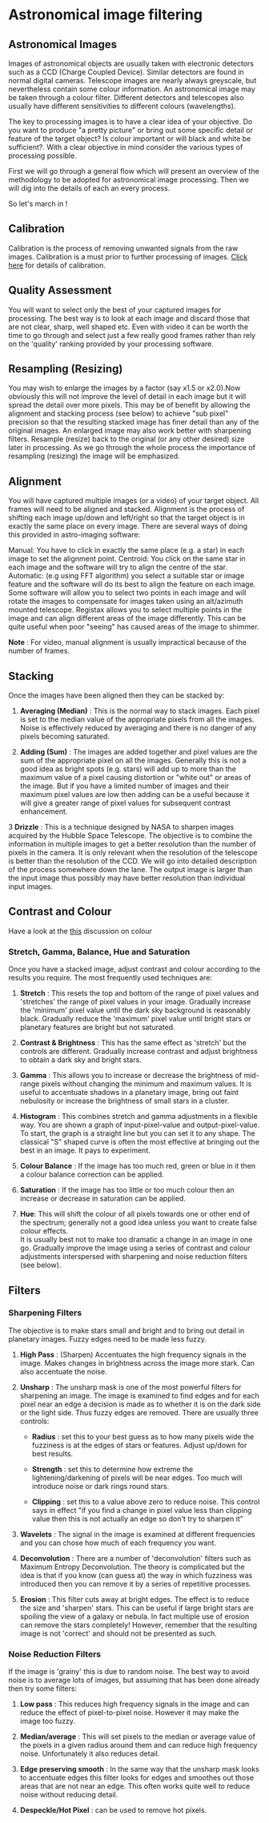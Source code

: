# Astronomical image filtering
 
## Astronomical Images
 
Images of astronomical objects are usually taken with electronic detectors such as a CCD (Charge Coupled Device). Similar detectors are found in normal digital cameras. Telescope images are nearly always greyscale, but nevertheless contain some colour information. An astronomical image may be taken through a colour filter. Different detectors and telescopes also usually have different sensitivities to different colours (wavelengths).

The key to processing images is to have a clear idea of your objective. Do you want to produce "a pretty picture" or bring out some specific detail or feature of the target object? Is colour important or will black and white be sufficient?. With a clear objective in mind consider the various types of processing possible.

First we will go through a general flow which will present an overview of the methodology to be adopted for astronomical image processing. Then we will dig into the details of each an every process. 

So let's march in !

## Calibration

Calibration is the process of removing unwanted signals from the raw images. Calibration is a must prior to further processing of images.
[Click here]() for details of calibration.  

## Quality Assessment

You will want to select only the best of your captured images for processing. The best way is to look at each image and discard those that are not clear, sharp, well shaped etc. Even with video it can be worth the time to go through and select just a few really good frames rather than rely on the 'quality' ranking provided by your processing software. 


## Resampling (Resizing)

You may wish to enlarge the images by a factor (say x1.5 or x2.0).Now obviously this will not improve the level of detail in each image but it will spread the detail over more pixels. This may be of benefit by allowing the alignment and stacking process (see below) to achieve "sub pixel" precision so that the resulting stacked image has finer detail than any of the original images. An enlarged image may also work better with sharpening filters. Resample (resize) back to the original (or any other desired) size later in processing. As we go through the whole process the importance of resampling (resizing) the image will be emphasized. 

## Alignment

You will have captured multiple images (or a video) of your target object. All frames will need to be aligned and stacked. Alignment is the process of shifting each image up/down and left/right so that the target object is in exactly the same place on every image. There are several ways of doing this provided in astro-imaging software:

Manual: You have to click in exactly the same place (e.g. a star) in each image to set the alignment point.
Centroid: You click on the same star in each image and the software will try to align the centre of the star.
Automatic: (e.g using FFT algorithm) you select a suitable star or image feature and the software will do its best to align the feature on each image.
Some software will allow you to select two points in each image and will rotate the images to compensate for images taken using an alt/azimuth mounted telescope. Registax allows you to select multiple points in the image and can align different areas of the image differently. This can be quite useful when poor "seeing" has caused areas of the image to shimmer.

**Note** : For video, manual alignment is usually impractical because of the number of frames. 


## Stacking

Once the images have been aligned then they can be stacked by:

1. **Averaging (Median)** : This is the normal way to stack images. Each pixel is set to the median value of the appropriate pixels from all the images. Noise is effectively reduced by averaging and there is no danger of any pixels becoming saturated.
 
2. **Adding (Sum)** : The images are added together and pixel values are the sum of the appropriate pixel on all the images. Generally this is not a good idea as bright spots (e.g. stars) will add up to more than the maximum value of a pixel causing distortion or "white out" or areas of the image. But if you have a limited number of images and their maximum pixel values are low then adding can be a useful because it will give a greater range of pixel values for subsequent contrast enhancement.
 
3 **Drizzle** : This is a technique designed by NASA to sharpen images acquired by the Hubble Space Telescope. The objective is to combine the information in multiple images to get a better resolution than the number of pixels in the camera. It is only relevant when the resolution of the telescope is better than the resolution of the CCD. We will go into detailed description of the process somewhere down the lane. The output image is larger than the input image thus possibly may have better resolution than individual input images.     

## Contrast and Colour

Have a look at the [this]() discussion on colour

### Stretch, Gamma, Balance, Hue and Saturation

Once you have a stacked image, adjust contrast and colour according to the results you require. The most frequently used techniques are:

1. **Stretch** : This resets the top and bottom of the range of pixel values and 'stretches' the range of pixel values in your image. Gradually increase the 'minimum' pixel value until the dark sky background is reasonably black. Gradually reduce the 'maximum' pixel value until bright stars or planetary features are bright but not saturated.

2. **Contrast & Brightness** : This has the same effect as 'stretch' but the controls are different. Gradually increase contrast and adjust brightness to obtain a dark sky and bright stars.

3. **Gamma** : This allows you to increase or decrease the brightness of mid-range pixels without changing the minimum and maximum values. It is useful to accentuate shadows in a planetary image, bring out faint nebulosity or increase the brightness of small stars in a cluster.

4. **Histogram** : This combines stretch and gamma adjustments in a flexible way. You are shown a graph of input-pixel-value and output-pixel-value. To start, the graph is a straight line but you can set it to any shape. The classical "S" shaped curve is often the most effective at bringing out the best in an image. It pays to experiment.

5. **Colour Balance** : If the image has too much red, green or blue in it then a colour balance correction can be applied.

6. **Saturation** : If the image has too little or too much colour then an increase or decrease in saturation can be applied.

7. **Hue**: This will shift the colour of all pixels towards one or other end of the spectrum; generally not a good idea unless you want to create false colour effects.   
It is usually best not to make too dramatic a change in an image in one go. Gradually improve the image using a series of contrast and colour adjustments interspersed with sharpening and noise reduction filters (see below).



## Filters

### Sharpening Filters

The objective is to make stars small and bright and to bring out detail in planetary images. Fuzzy edges need to be made less fuzzy.

1. **High Pass** : (Sharpen) Accentuates the high frequency signals in the image. Makes changes in brightness across the image more stark. Can also accentuate the noise.

2. **Unsharp** : The unsharp mask is one of the most powerful filters for sharpening an image. The image is examined to find edges and for each pixel near an edge a decision is made as to whether it is on the dark side or the light side. Thus fuzzy edges are removed. There are usually three controls:

	-  **Radius** : set this to your best guess as to how many pixels wide the fuzziness is at the edges of stars or features. Adjust up/down for best results.

	- **Strength** : set this to determine how extreme the lightening/darkening of pixels will be near edges. Too much will introduce noise or dark rings round stars.

	- **Clipping** : set this to a value above zero to reduce noise. This control says in effect "if you find a change in pixel value less than clipping value then this is not actually an edge so don't try to sharpen it" 

3. **Wavelets** : The signal in the image is examined at different frequencies and you can chose how much of each frequency you want.

4. **Deconvolution** : There are a number of 'deconvolution' filters such as Maximum Entropy Deconvolution. The theory is complicated but the idea is that if you know (can guess at) the way in which fuzziness was introduced then you can remove it by a series of repetitive processes. 

5. **Erosion** : This filter cuts away at bright edges. The effect is to reduce the size and 'sharpen' stars. This can be useful if large bright stars are spoiling the view of a galaxy or nebula. In fact multiple use of erosion can remove the stars completely! However, remember that the resulting image is not 'correct' and should not be presented as such.

### Noise Reduction Filters

If the image is 'grainy' this is due to random noise. The best way to avoid noise is to average lots of images, but assuming that has been done already then try some filters:

1. **Low pass** : This reduces high frequency signals in the image and can reduce the effect of pixel-to-pixel noise. However it may make the image too fuzzy.

2. **Median/average** : This will set pixels to the median or average value of the pixels in a given radius around them and can reduce high frequency noise. Unfortunately it also reduces detail.

3. **Edge preserving smooth** : In the same way that the unsharp mask looks to accentuate edges this filter looks for edges and smoothes out those areas that are not near an edge. This often works quite well to reduce noise without reducing detail.

4. **Despeckle/Hot Pixel** : can be used to remove hot pixels.


